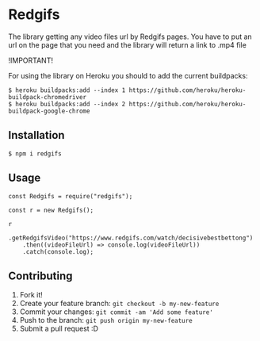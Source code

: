 
# Redgifs

The library getting any video files url by Redgifs pages. 
You have to put an url on the page that you need and the library will return a link to .mp4 file

!IMPORTANT!

For using the library on Heroku you should to add the current buildpacks:

```
$ heroku buildpacks:add --index 1 https://github.com/heroku/heroku-buildpack-chromedriver
$ heroku buildpacks:add --index 2 https://github.com/heroku/heroku-buildpack-google-chrome
```

## Installation
```
$ npm i redgifs
```
## Usage
```
const Redgifs = require("redgifs");

const r = new Redgifs();

r
	.getRedgifsVideo("https://www.redgifs.com/watch/decisivebestbettong")
	.then((videoFileUrl) => console.log(videoFileUrl))
	.catch(console.log);
```

## Contributing
1. Fork it!
2. Create your feature branch: `git checkout -b my-new-feature`
3. Commit your changes: `git commit -am 'Add some feature'`
4. Push to the branch: `git push origin my-new-feature`
5. Submit a pull request :D

